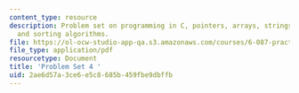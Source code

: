 ```yaml
---
content_type: resource
description: Problem set on programming in C, pointers, arrays, strings, and searching
  and sorting algorithms.
file: https://ol-ocw-studio-app-qa.s3.amazonaws.com/courses/6-087-practical-programming-in-c-january-iap-2010/2ae6d57a3ce6e5c8685b459fbe9dbffb_MIT6_087IAP10_assn04.pdf
file_type: application/pdf
resourcetype: Document
title: 'Problem Set 4 '
uid: 2ae6d57a-3ce6-e5c8-685b-459fbe9dbffb
---
```

